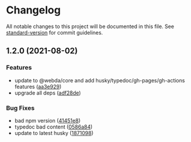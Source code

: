 # Changelog

All notable changes to this project will be documented in this file. See [standard-version](https://github.com/conventional-changelog/standard-version) for commit guidelines.

## 1.2.0 (2021-08-02)


### Features

* update to @webda/core and add husky/typedoc/gh-pages/gh-actions features ([aa3e929](https://github.com/loopingz/generator-webda/commit/aa3e929bbb1ebfaff2179a1d9733db58598d18cb))
* upgrade all deps ([adf28de](https://github.com/loopingz/generator-webda/commit/adf28defc823d33f0e1d22d9974763e47e70bfaa))


### Bug Fixes

* bad npm version ([41451e8](https://github.com/loopingz/generator-webda/commit/41451e8b8e5124341ceb176e431414ea498ab0c4))
* typedoc bad content ([0586a84](https://github.com/loopingz/generator-webda/commit/0586a842a47a7a48b81914e64553f9a6a66b8108))
* update to latest husky ([1871098](https://github.com/loopingz/generator-webda/commit/1871098dbeda88fed1674ba02d040da6ee135385))
